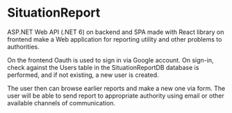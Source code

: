 # SituationReport
ASP.NET Web API (.NET 6) on backend and SPA made with React library on frontend make a Web application for reporting utility and other problems to authorities.  

On the frontend Oauth is used to sign in via Google account. On sign-in, check against the Users table in the SituationReportDB database is performed, and if not existing, a new user is created.  

The user then can browse earlier reports and make a new one via form. The user will be able to send report to appropriate authority using email or other available channels of communication.
